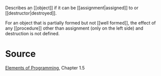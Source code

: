 Describes an [[object]] if it can be [[assignment|assigned]] to or [[destructor|destroyed]]. 

For an object that is partially formed but not [[well formed]], the effect of any [[procedure]] other than assignment (only on the left side) and destruction is not defined.

# Source

[Elements of Programming](http://elementsofprogramming.com/eop.pdf), Chapter 1.5

